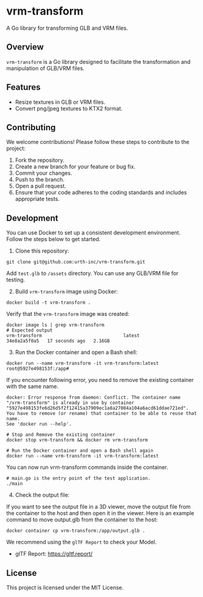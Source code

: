 # vrm-transform

A Go library for transforming GLB and VRM files.

## Overview

`vrm-transform` is a Go library designed to facilitate the transformation and manipulation of GLB/VRM files.

## Features

- Resize textures in GLB or VRM files.
- Convert png/jpeg textures to KTX2 format.

## Contributing

We welcome contributions! Please follow these steps to contribute to the project:

1. Fork the repository.
2. Create a new branch for your feature or bug fix.
3. Commit your changes.
4. Push to the branch.
5. Open a pull request.
6. Ensure that your code adheres to the coding standards and includes appropriate tests.

## Development

You can use Docker to set up a consistent development environment. Follow the steps below to get started.

1. Clone this repository:

```
git clone git@github.com:urth-inc/vrm-transform.git
```

Add `test.glb` to `/assets` directory. You can use any GLB/VRM file for testing.

2. Build `vrm-transform` image using Docker:

```
docker build -t vrm-transform .
```

Verify that the `vrm-transform` image was created:

```
docker image ls | grep vrm-transform
# Expected output
vrm-transform                              latest               34e8a2a5f0a5   17 seconds ago   2.16GB
```

3. Run the Docker container and open a Bash shell:

```
docker run --name vrm-transform -it vrm-transform:latest
root@5927e498153f:/app#
```

If you encounter following error, you need to remove the existing container with the same name.

```
docker: Error response from daemon: Conflict. The container name "/vrm-transform" is already in use by container "5927e498153fe6d26d5f2f12415a37909ec1a8a27084a104a6acd61ddae721ed". You have to remove (or rename) that container to be able to reuse that name.
See 'docker run --help'.

# Stop and Remove the existing container
docker stop vrm-transform && docker rm vrm-transform

# Run the Docker container and open a Bash shell again
docker run --name vrm-transform -it vrm-transform:latest
```

You can now run vrm-transform commands inside the container.

```
# main.go is the entry point of the test application.
./main
```

4. Check the output file:

If you want to see the output file in a 3D viewer, move the output file from the container to the host and then open it in the viewer. Here is an example command to move output.glb from the container to the host:

```
docker container cp vrm-transform:/app/output.glb .
```

We recommend using the `glTF Report` to check your Model.

- glTF Report: https://gltf.report/

## License

This project is licensed under the MIT License.
